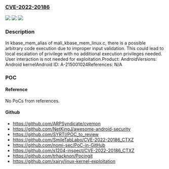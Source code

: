 ### [CVE-2022-20186](https://cve.mitre.org/cgi-bin/cvename.cgi?name=CVE-2022-20186)
![](https://img.shields.io/static/v1?label=Product&message=Android&color=blue)
![](https://img.shields.io/static/v1?label=Version&message=n%2Fa&color=blue)
![](https://img.shields.io/static/v1?label=Vulnerability&message=Elevation%20of%20privilege&color=brighgreen)

### Description

In kbase_mem_alias of mali_kbase_mem_linux.c, there is a possible arbitrary code execution due to improper input validation. This could lead to local escalation of privilege with no additional execution privileges needed. User interaction is not needed for exploitation.Product: AndroidVersions: Android kernelAndroid ID: A-215001024References: N/A

### POC

#### Reference
No PoCs from references.

#### Github
- https://github.com/ARPSyndicate/cvemon
- https://github.com/NetKingJ/awesome-android-security
- https://github.com/SYRTI/POC_to_review
- https://github.com/SmileTabLabo/CVE-2022-20186_CTXZ
- https://github.com/nomi-sec/PoC-in-GitHub
- https://github.com/s1204-inspect/CVE-2022-20186_CTXZ
- https://github.com/trhacknon/Pocingit
- https://github.com/xairy/linux-kernel-exploitation

